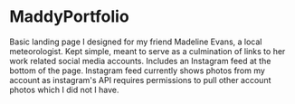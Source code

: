 # MaddyPortfolio

Basic landing page I designed for my friend Madeline Evans, a local meteorologist. Kept simple, meant to serve as a culmination of links to her work related social media accounts. Includes an Instagram feed at the bottom of the page. Instagram feed currently shows photos from my account as instagram's API requires permissions to pull other account photos which I did not I have.
